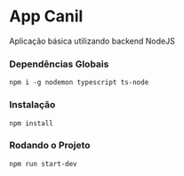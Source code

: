 # App Canil

Aplicação básica utilizando backend NodeJS

### Dependências Globais
`npm i -g nodemon typescript ts-node`

### Instalação
`npm install`

### Rodando o Projeto
`npm run start-dev`

